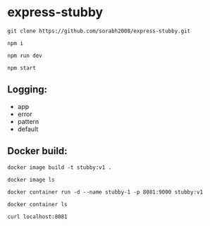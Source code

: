 # express-stubby


`git clone https://github.com/sorabh2008/express-stubby.git`

`npm i`

`npm run dev`

`npm start`

## Logging:
- app
- error
- pattern
- default

## Docker build:

`docker image build -t stubby:v1 .`

`docker image ls`

`docker container run -d --name stubby-1 -p 8081:9000 stubby:v1`

`docker container ls`

`curl localhost:8081`
